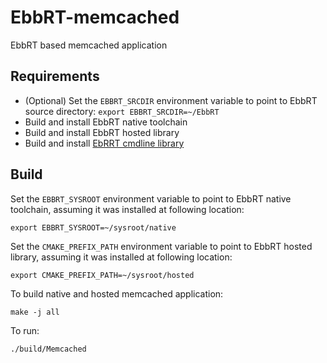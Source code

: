 # EbbRT-memcached
EbbRT based memcached application

## Requirements
* (Optional) Set the `EBBRT_SRCDIR` environment variable to point to 
EbbRT source directory: `export EBBRT_SRCDIR=~/EbbRT`
* Build and install EbbRT native toolchain
* Build and install EbbRT hosted library
* Build and install [EbRRT cmdline library](https://github.com/SESA/EbbRT/tree/master/libs/cmdline)

## Build

Set the `EBBRT_SYSROOT` environment variable to point to EbbRT native toolchain, assuming 
it was installed at following location:

`export EBBRT_SYSROOT=~/sysroot/native`

Set the `CMAKE_PREFIX_PATH` environment variable to point to EbbRT hosted library, assuming 
it was installed at following location:

`export CMAKE_PREFIX_PATH=~/sysroot/hosted`

To build native and hosted memcached application:

`make -j all`

To run:

`./build/Memcached`

